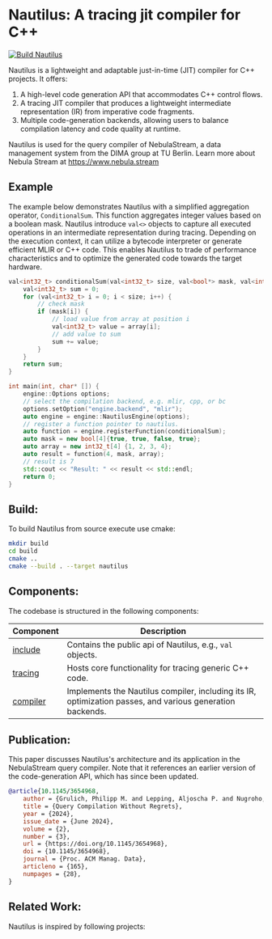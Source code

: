 # Nautilus: A tracing jit compiler for C++
[![Build Nautilus](https://github.com/nebulastream/nautilus/actions/workflows/build.yml/badge.svg?branch=main)](https://github.com/nebulastream/nautilus/actions/workflows/build.yml)

Nautilus is a lightweight and adaptable just-in-time (JIT) compiler for C++ projects. 
It offers:
1. A high-level code generation API that accommodates C++ control flows.
2. A tracing JIT compiler that produces a lightweight intermediate representation (IR) from imperative code fragments.
3. Multiple code-generation backends, allowing users to balance compilation latency and code quality at runtime.

Nautilus is used for the query compiler of NebulaStream, a data management system from the DIMA group at TU Berlin.
Learn more about Nebula Stream at https://www.nebula.stream

## Example

The example below demonstrates Nautilus with a simplified aggregation operator,
`ConditionalSum`. This function aggregates integer values based on a boolean mask.
Nautilus introduce `val<>` objects to capture all executed operations in an intermediate representation during tracing.
Depending on the execution context, it can utilize a bytecode interpreter or generate efficient MLIR or C++ code.
This enables Nautilus to trade of performance characteristics and to optimize the generated code towards the target hardware.

```c++
val<int32_t> conditionalSum(val<int32_t> size, val<bool*> mask, val<int32_t*> array) {
    val<int32_t> sum = 0;
    for (val<int32_t> i = 0; i < size; i++) {
        // check mask
        if (mask[i]) {
            // load value from array at position i
            val<int32_t> value = array[i];
            // add value to sum
            sum += value;
        }
    }
    return sum;
}

int main(int, char* []) {
    engine::Options options;
    // select the compilation backend, e.g. mlir, cpp, or bc
    options.setOption("engine.backend", "mlir");
    auto engine = engine::NautilusEngine(options);
    // register a function pointer to nautilus.
    auto function = engine.registerFunction(conditionalSum);
    auto mask = new bool[4]{true, true, false, true};
    auto array = new int32_t[4] {1, 2, 3, 4};
    auto result = function(4, mask, array);
    // result is 7
    std::cout << "Result: " << result << std::endl;
    return 0;
}
```

## Build:

To build Nautilus from source execute use cmake:

```sh
mkdir build
cd build
cmake ..
cmake --build . --target nautilus
```

## Components:

The codebase is structured in the following components:

| Component                         | Description                                                                                               |
|-----------------------------------|-----------------------------------------------------------------------------------------------------------|
| [include](nautilus/include)       | Contains the public api of Nautilus, e.g., `val` objects.                                                 |
| [tracing](nautilus/src/tracing)   | Hosts core functionality for tracing generic C++ code.                                                    |
| [compiler](nautilus/src/compiler) | Implements the Nautilus compiler, including its IR, optimization passes, and various generation backends. |

## Publication:

This paper discusses Nautilus's architecture and its application in the NebulaStream query compiler. 
Note that it references an earlier version of the code-generation API, which has since been updated.

```BibTeX
@article{10.1145/3654968,
    author = {Grulich, Philipp M. and Lepping, Aljoscha P. and Nugroho, Dwi P. A. and Pandey, Varun and Del Monte, Bonaventura and Zeuch, Steffen and Markl, Volker},
    title = {Query Compilation Without Regrets},
    year = {2024},
    issue_date = {June 2024},
    volume = {2},
    number = {3},
    url = {https://doi.org/10.1145/3654968},
    doi = {10.1145/3654968},
    journal = {Proc. ACM Manag. Data},
    articleno = {165},
    numpages = {28},
}
```

## Related Work:
Nautilus is inspired by following projects: 